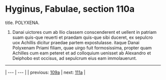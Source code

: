 # Hyginus, Fabulae, section 110a

title. POLYXENA.



1. Danai uictores cum ab Ilio classem conscenderent et uellent in patriam suam quis-que reuerti et praedam quis-que sibi duceret, ex sepulcro uox Achillis dicitur praedae partem expostulasse. itaque Danai Polyxenam Priami filiam, quae uirgo fuit formosissima, propter quam Achilles cum eam peteret et ad colloquium uenisset ab Alexandro et Deiphobo est occisus, ad sepulcrum eius eam immolauerunt.



---

| --- | --- |
| previous: [109a](../109a/) | next: [111a](../111a/) |